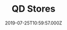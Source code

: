 ---
date: 2019-07-25T10:59:57.000Z
title: QD Stores
latitude: 52.049113031032604
longitude: 0.954887437455837
url: https://www.qdstores.co.uk
category: checkin
---